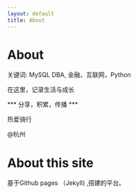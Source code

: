 ```yaml
---
layout: default
title: About
---
```


About
========

关键词: MySQL DBA, 金融，互联网，Python

在这里，记录生活与成长

*** 分享，积累，传播 ***

热爱骑行

@杭州

About this site
===============

基于Github pages （Jekyll) ,搭建的平台。
